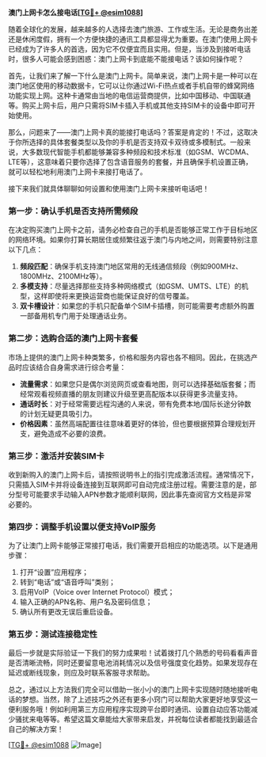**澳门上网卡怎么接电话[[TG💪+ @esim1088](https://t.me/s/esim1088)]**

随着全球化的发展，越来越多的人选择去澳门旅游、工作或生活。无论是商务出差还是休闲度假，拥有一个方便快捷的通讯工具都显得尤为重要。在澳门使用上网卡已经成为了许多人的首选，因为它不仅便宜而且实用。但是，当涉及到接听电话时，很多人可能会感到困惑：澳门上网卡到底能不能接电话？该如何操作呢？

首先，让我们来了解一下什么是澳门上网卡。简单来说，澳门上网卡是一种可以在澳门地区使用的移动数据卡，它可以让你通过Wi-Fi热点或者手机自带的蜂窝网络功能实现上网。这种卡通常由当地的电信运营商提供，比如中国移动、中国联通等。购买上网卡后，用户只需将SIM卡插入手机或其他支持SIM卡的设备中即可开始使用。

那么，问题来了——澳门上网卡真的能接打电话吗？答案是肯定的！不过，这取决于你所选择的具体套餐类型以及你的手机是否支持双卡双待或多模制式。一般来说，大多数现代智能手机都能够兼容多种频段和技术标准（如GSM、WCDMA、LTE等），这意味着只要你选择了包含语音服务的套餐，并且确保手机设置正确，就可以轻松地利用澳门上网卡来接打电话了。

接下来我们就具体聊聊如何设置和使用澳门上网卡来接听电话吧！

### 第一步：确认手机是否支持所需频段
在决定购买澳门上网卡之前，请务必检查自己的手机是否能够正常工作于目标地区的网络环境。如果你打算长期居住或频繁往返于澳门与内地之间，则需要特别注意以下几点：
1. **频段匹配**：确保手机支持澳门地区常用的无线通信频段（例如900MHz、1800MHz、2100MHz等）。
2. **多模支持**：尽量选择那些支持多种网络模式（如GSM、UMTS、LTE）的机型，这样即使将来更换运营商也能保证良好的信号覆盖。
3. **双卡槽设计**：如果您的手机只配备单个SIM卡插槽，则可能需要考虑额外购置一部备用机专门用于处理通话业务。

### 第二步：选购合适的澳门上网卡套餐
市场上提供的澳门上网卡种类繁多，价格和服务内容也各不相同。因此，在挑选产品时应该结合自身需求进行综合考量：
- **流量需求**：如果您只是偶尔浏览网页或查看地图，则可以选择基础版套餐；而经常观看视频直播的朋友则建议升级至更高配版本以获得更多流量支持。
- **通话时长**：对于经常需要远程沟通的人来说，带有免费本地/国际长途分钟数的计划无疑更具吸引力。
- **价格因素**：虽然高端配置往往意味着更好的体验，但也要根据预算合理规划开支，避免造成不必要的浪费。

### 第三步：激活并安装SIM卡
收到新购入的澳门上网卡后，请按照说明书上的指引完成激活流程。通常情况下，只需插入SIM卡并将设备连接到互联网即可自动完成注册过程。需要注意的是，部分型号可能要求手动输入APN参数才能顺利联网，因此事先查阅官方文档是非常必要的。

### 第四步：调整手机设置以便支持VoIP服务
为了让澳门上网卡能够正常接打电话，我们需要开启相应的功能选项。以下是通用步骤：
1. 打开“设置”应用程序；
2. 转到“电话”或“语音呼叫”类别；
3. 启用VoIP（Voice over Internet Protocol）模式；
4. 输入正确的APN名称、用户名及密码信息；
5. 确认所有更改无误后重启设备。

### 第五步：测试连接稳定性
最后一步就是实际验证一下我们的努力成果啦！试着拨打几个熟悉的号码看看声音是否清晰流畅，同时还要留意电池消耗情况以及信号强度变化趋势。如果发现存在延迟或断线现象，则应及时联系客服寻求帮助。

总之，通过以上方法我们完全可以借助一张小小的澳门上网卡实现随时随地接听电话的梦想。当然，除了上述技巧之外还有更多小窍门可以帮助大家更好地享受这一便利服务哦！例如利用第三方应用程序实现跨平台即时通讯、设置自动应答功能减少骚扰来电等等。希望这篇文章能给大家带来启发，并祝每位读者都能找到最适合自己的解决方案！

[[TG💪+ @esim1088](https://t.me/s/esim1088) ![Image](https://i.postimg.cc/4NQfJmqS/Snipaste-2025-05-13-00-14-12.png)]